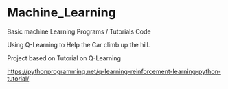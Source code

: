 # Machine_Learning
Basic machine Learning Programs / Tutorials Code

Using Q-Learning to Help the Car climb up the hill.

Project based on Tutorial on Q-Learning

https://pythonprogramming.net/q-learning-reinforcement-learning-python-tutorial/
